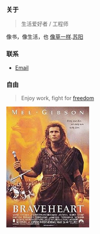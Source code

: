 ### 关于

> 生活爱好者 / 工程师

像书，像生活，也 [像草一样](http://www.xiami.com/song/1769941357?spm=a1z1s.6843761.226669510.9.GjjORv&amp;from=search_popup_song).[苏阳](http://baike.baidu.com/subview/1157875/5594570.htm?fr=aladdin)

### 联系

* [Email](mailto:stuarthua.cn@gmail.com)

### 自由

>Enjoy work, fight for [freedom](https://zh.wikipedia.org/zh-hans/%E5%8B%87%E6%95%A2%E7%9A%84%E5%BF%83)

![freedom](/assets/img/braveheart.jpg)
